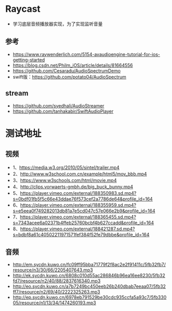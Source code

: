 # Raycast
* 学习底层音频播放器实现，为了实现监听音量

## 参考
* https://www.raywenderlich.com/5154-avaudioengine-tutorial-for-ios-getting-started
* https://blog.csdn.net/Philm_iOS/article/details/81664556
* https://github.com/Cesaradu/AudioSpectrumDemo
* swift版：https://github.com/potato04/AudioSpectrum


## stream
* https://github.com/syedhali/AudioStreamer
* https://github.com/tanhakabir/SwiftAudioPlayer

# 测试地址

## 视频
* 1、https://media.w3.org/2010/05/sintel/trailer.mp4
* 2、http://www.w3school.com.cn/example/html5/mov_bbb.mp4
* 3、https://www.w3schools.com/html/movie.mp4
* 4、http://clips.vorwaerts-gmbh.de/big_buck_bunny.mp4
* 5、https://player.vimeo.com/external/188350983.sd.mp4?s=0bdf01fb5f5c66e43ddae76f573cef2a7786de64&profile_id=164
* 6、https://player.vimeo.com/external/188355959.sd.mp4?s=e5eea0f749282013db81a7e5cd047c57e066e2b9&profile_id=164
* 7、https://player.vimeo.com/external/188365455.sd.mp4?s=7343acee6a02371b4ffeb25760bcbf4b627ccadd&profile_id=164
* 8、https://player.vimeo.com/external/188421287.sd.mp4?s=bdbf8a61c40502211971571fef384f52fe79dbbe&profile_id=164

## 音频

* http://em.sycdn.kuwo.cn/fc09ff95bba71779f2f8ac2e2f91411c/5fb32fb7/resource/n3/30/66/2205407643.mp3
* http://ek.sycdn.kuwo.cn/6808c010d55ac286846b96ea16ee8230/5fb32fd7/resource/n2/40/88/2837616340.mp3
* http://eo.sycdn.kuwo.cn/a7b7249bc450eeb26b240dbab7eeaa07/5fb32ff7/resource/n2/69/40/2222325263.mp3
* http://ep.sycdn.kuwo.cn/6978eb791529be30cdc935ccfa5a93c7/5fb33005/resource/n1/13/34/1474260193.mp3
